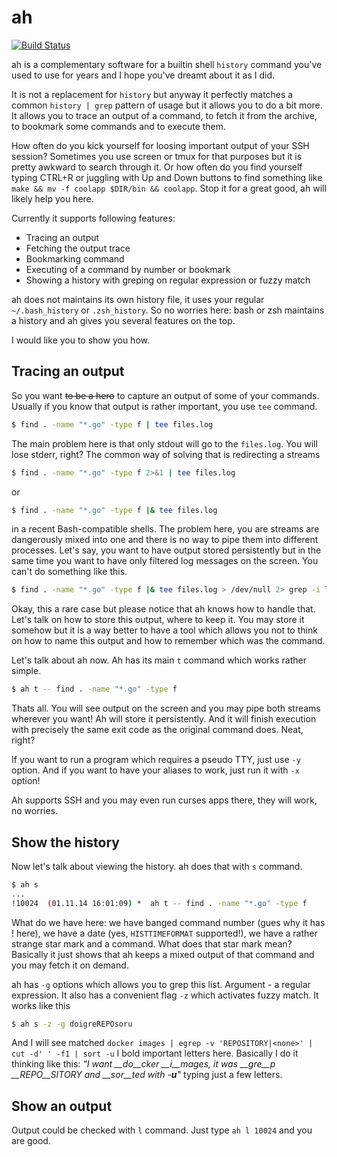 ah
==

[![Build Status](https://travis-ci.org/9seconds/ah.svg?branch=master)](https://travis-ci.org/9seconds/ah)

ah is a complementary software for a builtin shell `history` command
you've used to use for years and I hope you've dreamt about it as I did.

It is not a replacement for `history` but anyway it perfectly matches
a common `history | grep` pattern of usage but it allows you to do a bit more.
It allows you to trace an output of a command, to fetch it from the archive,
to bookmark some commands and to execute them.

How often do you kick yourself for loosing important output of your SSH session?
Sometimes you use screen or tmux for that purposes but it is pretty awkward to
search through it. Or how often do you find yourself typing CTRL+R or juggling
with Up and Down buttons to find something like
`make && mv -f coolapp $DIR/bin && coolapp`. Stop it for a great good, ah will
likely help you here.

Currently it supports following features:
* Tracing an output
* Fetching the output trace
* Bookmarking command
* Executing of a command by number or bookmark
* Showing a history with greping on regular expression or fuzzy match

ah does not maintains its own history file, it uses your regular `~/.bash_history`
or `.zsh_history`. So no worries here: bash or zsh maintains a history and
ah gives you several features on the top.

I would like you to show you how.



Tracing an output
-----------------

So you want ~~to be a hero~~ to capture an output of some of your commands.
Usually if you know that output is rather important, you use `tee` command.

```bash
$ find . -name "*.go" -type f | tee files.log
```

The main problem here is that only stdout will go to the `files.log`. You will
lose stderr, right? The common way of solving that is redirecting a streams

```bash
$ find . -name "*.go" -type f 2>&1 | tee files.log
```

or

```bash
$ find . -name "*.go" -type f |& tee files.log
```

in a recent Bash-compatible shells. The problem here, you are streams are
dangerously mixed into one and there is no way to pipe them into different processes.
Let's say, you want to have output stored persistently but in the same time you
want to have only filtered log messages on the screen. You can't do something
like this.

```bash
$ find . -name "*.go" -type f |& tee files.log > /dev/null 2> grep -i localhost
```

Okay, this a rare case but please notice that ah knows how to handle that. Let's
talk on how to store this output, where to keep it. You may store it somehow
but it is a way better to have a tool which allows you not to think on how to
name this output and how to remember which was the command.

Let's talk about ah now. Ah has its main `t` command which works rather simple.

```bash
$ ah t -- find . -name "*.go" -type f
```

Thats all. You will see output on the screen and you may pipe both streams wherever
you want! Ah will store it persistently. And it will finish execution with
precisely the same exit code as the original command does. Neat, right?

If you want to run a program which requires a pseudo TTY, just use `-y` option.
And if you want to have your aliases to work, just run it with `-x` option!

Ah supports SSH and you may even run curses apps there, they will work, no worries.



Show the history
----------------

Now let's talk about viewing the history. ah does that with `s` command.

```bash
$ ah s
...
!10024  (01.11.14 16:01:09) *  ah t -- find . -name "*.go" -type f
```

What do we have here: we have banged command number (gues why it has ! here),
we have a date (yes, `HISTTIMEFORMAT` supported!), we have a rather strange
star mark and a command. What does that star mark mean? Basically it just shows
that ah keeps a mixed output of that command and you may fetch it on demand.

ah has `-g` options which allows you to grep this list. Argument - a regular
expression. It also has a convenient flag `-z` which activates fuzzy match. It
works like this

```bash
$ ah s -z -g doigreREPOsoru
```

And I will see matched `docker images | egrep -v 'REPOSITORY|<none>' | cut -d' ' -f1 | sort -u`
I bold important letters here. Basically I do it thinking like this:
*"I want __do__cker __i__mages, it was __gre__p __REPO__SITORY
and __sor__ted with -__u__"* typing just a few letters.



Show an output
--------------

Output could be checked with `l` command. Just type `ah l 10024` and you are
good.
